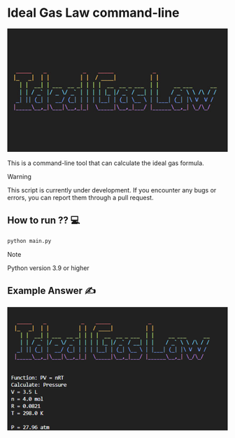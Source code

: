 # Ideal Gas Law command-line

<img src="img/idealgas.jpg" />

This is a command-line tool that can calculate the ideal gas formula. 

> [!WARNING]
> This script is currently under development.
> If you encounter any bugs or errors, you can report them through a pull request.

## How to run ?? 💻
```python
python main.py
```
> [!NOTE]
> Python version 3.9 or higher

## Example Answer ✍️

<img src="img/gas.png" width=550/>
